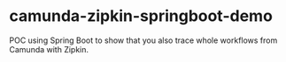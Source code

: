 # camunda-zipkin-springboot-demo
POC using Spring Boot to show that you also trace whole workflows from Camunda with Zipkin. 

